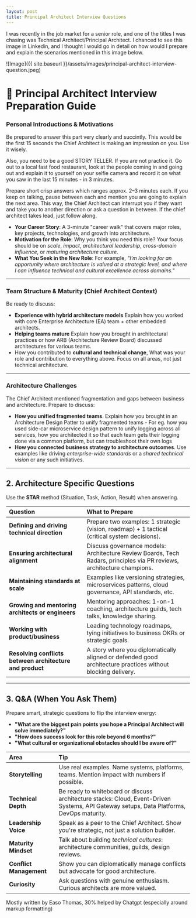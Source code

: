 ```yaml
---
layout: post
title: Principal Architect Interview Questions
---
```

I was recently in the job market for a senior role, and one of the titles I was chasing was Technical Architect/Principal Architect. I chanced to see this image in Linkedin, and I thought I would go in detail on how would I prepare and explain the scenarios mentioned in this image below.

![Image]({{ site.baseurl }}/assets/images/principal-architect-interview-question.jpeg)

# 🎯 Principal Architect Interview Preparation Guide


### Personal Introductions & Motivations

Be prepared to answer this part very clearly and succintly. This would be the first 15 seconds the Chief Architect is making an impression on you. Use it wisely. 

Also, you need to be a good STORY TELLER. If you are not practice it. Go out to a local fast food restaurant, look at the people coming in and going out and explain it to yourself on your selfie camera and record it on what you saw in the last 15 minutes - in 3 minutes.

Prepare short crisp answers which ranges approx. 2–3 minutes each. If you keep on talking, pause between each and mention you are going to explain the next area. This way, the Chief Architect can interrupt you if they want and take you to another direction or ask a question in between. If the chief architect takes lead, just follow along.

- **Your Career Story**: A 3-minute "career walk" that covers major roles, key projects, technologies, and growth into architecture.
- **Motivation for the Role**: Why you think you need this role? Your focus should be on *scale*, *impact*, *architectural leadership*, *cross-domain influence*, or *maturing architecture culture*.
- **What You Seek in the New Role**: For example, *"I’m looking for an opportunity where architecture is valued at a strategic level, and where I can influence technical and cultural excellence across domains."*

---

### Team Structure & Maturity (Chief Architect Context)

Be ready to discuss:

- **Experience with hybrid architecture models** Explain how you worked with core Enterprise Architecture (EA) team + other embedded architects.
- **Helping teams mature** Explain how you brought in architectural practices or how ARB (Architecture Review Board) discussed architectures for various teams.
- How you contributed to **cultural and technical change**, What was your role and contribution to everything above. Focus on all areas, not just technical architecture.

---

### Architecture Challenges

The Chief Architect mentioned fragmentation and gaps between business and architecture. Prepare to discuss:

- **How you unified fragmented teams**. Explain how you brought in an Architecture Design Patter to unify fragmented teams - For eg. how you used side-car microservice design pattern to unify logging across all services, how you architected it so that each team gets their logging done via a common platform, but can troubleshoot their own logs
- **How you connected business strategy to architecture outcomes**. Use examples like driving *enterprise-wide standards* or a *shared technical vision* or any such initiatives.

---

## 2. Architecture Specific Questions

Use the **STAR** method (Situation, Task, Action, Result) when answering.

| Question | What to Prepare |
|:---------|:----------------|
| **Defining and driving technical direction** | Prepare two examples: 1 strategic (vision, roadmap) + 1 tactical (critical system decisions). |
| **Ensuring architectural alignment** | Discuss governance models: Architecture Review Boards, Tech Radars, principles via PR reviews, architecture champions. |
| **Maintaining standards at scale** | Examples like versioning strategies, microservices patterns, cloud governance, API standards, etc. |
| **Growing and mentoring architects or engineers** | Mentoring approaches: 1-on-1 coaching, architecture guilds, tech talks, knowledge sharing. |
| **Working with product/business** | Leading technology roadmaps, tying initiatives to business OKRs or strategic goals. |
| **Resolving conflicts between architecture and product** | A story where you diplomatically aligned or defended good architecture practices without blocking delivery. |

---

## 3. Q&A (When You Ask Them)

Prepare smart, strategic questions to flip the interview energy:

- **"What are the biggest pain points you hope a Principal Architect will solve immediately?"**
- **"How does success look for this role beyond 6 months?"**
- **"What cultural or organizational obstacles should I be aware of?"**



| Area | Tip |
|:-----|:----|
| **Storytelling** | Use real examples. Name systems, platforms, teams. Mention impact with numbers if possible. |
| **Technical Depth** | Be ready to whiteboard or discuss architecture stacks: Cloud, Event-Driven Systems, API Gateway setups, Data Platforms, DevOps maturity. |
| **Leadership Voice** | Speak as a peer to the Chief Architect. Show you're strategic, not just a solution builder. |
| **Maturity Mindset** | Talk about building *technical cultures*: architecture communities, guilds, design reviews. |
| **Conflict Management** | Show you can diplomatically manage conflicts but advocate for good architecture. |
| **Curiosity** | Ask questions with genuine enthusiasm. Curious architects are more valued. |


Mostly written by Easo Thomas, 30% helped by Chatgpt (especially around markup formatting)
